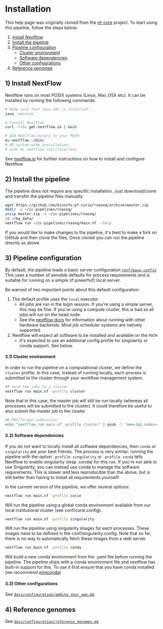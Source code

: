 # Installation

This help page was originally cloned from the [nf-core](https://nf-co.re/) project.
To start using this pipeline, follow the steps below:

1. [Install Nextflow](#1-install-nextflow)
2. [Install the pipeline](#2-install-the-pipeline)
3. [Pipeline configuration](#3-pipeline-configuration)
    * [Cluster environment](#31-cluster-environment)
    * [Software dependencies](#32-software-dependencies)
    * [Other configurations](#33-other-configurations)
4. [Reference genomes](#4-reference-genomes)

## 1) Install NextFlow
Nextflow runs on most POSIX systems (Linux, Mac OSX etc). It can be installed by running the following commands:

```bash
# Make sure that Java v8+ is installed:
java -version

# Install Nextflow
curl -fsSL get.nextflow.io | bash

# Add Nextflow binary to your PATH:
mv nextflow ~/bin/
# OR system-wide installation:
# sudo mv nextflow /usr/local/bin
```

See [nextflow.io](https://www.nextflow.io/) for further instructions on how to install and configure Nextflow.

## 2) Install the pipeline

The pipeline does not require any specific installation. Just download/clone and transfer the pipeline files manually:

```bash
wget https://github.com/bioinfo-pf-curie/rnaseq/archive/master.zip
mkdir -p ~/ic-pipelines/rnaseq/
unzip master.zip -d ~/ic-pipelines/rnaseq/
cd ~/my_data/
nextflow run ~/ic-pipelines/rnaseq/main.nf --help
```

If you would like to make changes to the pipeline, it's best to make a fork on GitHub and then clone the files. Once cloned you can run the pipeline directly as above.


## 3) Pipeline configuration
By default, the pipeline loads a basic server configuration [`conf/base.config`](../conf/base.config)
This uses a number of sensible defaults for process requirements and is suitable for running on a simple (if powerful!) local server.

Be warned of two important points about this default configuration:

1. The default profile uses the `local` executor
    * All jobs are run in the login session. If you're using a simple server, this may be fine. If you're using a compute cluster, this is bad as all jobs will run on the head node.
    * See the [nextflow docs](https://www.nextflow.io/docs/latest/executor.html) for information about running with other hardware backends. Most job scheduler systems are natively supported.
2. Nextflow will expect all software to be installed and available on the `PATH`
    * It's expected to use an additional config profile for singularity or conda support. See below.

#### 3.1) Cluster environment

In order to run the pipeline on a computational cluster, we define the `cluster` profile.
In this case, instead of running locally, each process is submitted to the cluster through your workflow management system.

```bash
## Send the jobs to a cluster
nextflow run main.nf -profile cluster
```

Note that in this case, the master job will still be run locally (whereas all processes will be submitted to the cluster).
It could therefore be useful to also submit the master job to the cluster

```bash
## PBS/Torque submission
echo "nextflow run main.nf -profile cluster" | qsub -l "mem=1gb,nodes=1:ppn=1"
```

#### 3.2) Software dependencies

If you do not want to locally install all software dependencies, then `conda` or `singularity` are your best friends.
The process is very similar: running the pipeline with the option `-profile singularity` or `-profile conda` tells Nextflow to enable singularity (resp. conda) for this run. 
If you're not able to use Singularity, you can instead use conda to manage the software requirements.
This is slower and less reproducible than the above, but is still better than having to install all requirements yourself!

In the current version of the pipeline, we offer several options:

```bash
nextflow run main.nf -profile curie
```

Will run the pipeline using a global conda environment available from our local institutional cluster (see conf/curie.config).

```bash
nextflow run main.nf -profile singularity
```

Will run the pipeline using singularity images for each processes. These images have to be defined in the conf/singularity.config.
Note that so far, there is no way to automatically fetch these images from a web server.


```bash
nextflow run main.nf -profile conda
```

Will build a new conda environment from the .yaml file before running the pipeline.
The pipeline ships with a conda environment file and nextflow has built-in support for this.
To use it first ensure that you have conda installed (we recommend [miniconda](https://conda.io/miniconda.html))

#### 3.3) Other configurations

See [`docs/configuration/adding_your_own.md`](configuration/adding_your_own.md)

## 4) Reference genomes

See [`docs/configuration/reference_genomes.md`](configuration/reference_genomes.md)
